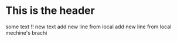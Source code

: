 # This is the header
some text !!
new text
add new line from local 
add new line from local mechine's brachi